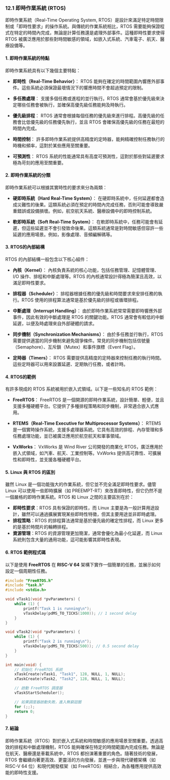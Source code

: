 ### 12.1 即時作業系統 (RTOS)

即時作業系統（Real-Time Operating System, RTOS）是設計來滿足特定時間限制或「即時性要求」的操作系統。與傳統的作業系統相比，RTOS 需要能夠保證程式在特定的時間內完成，無論是計算任務還是處理外部事件。這種即時性要求使得 RTOS 被廣泛應用於那些對時間敏感的領域，如嵌入式系統、汽車電子、航天、醫療設備等。

#### 1. 即時作業系統的特點

即時作業系統具有以下幾個主要特點：

- **即時性（Real-Time Behavior）**：
  RTOS 能夠在確定的時間範圍內響應外部事件。這些系統必須保證最壞情況下的響應時間不會超過預定的限制。
  
- **多任務處理**：
  支援多個任務或進程的並行執行。RTOS 通常會基於優先級來決定哪些任務會被執行，並確保高優先級任務能夠及時執行。

- **優先級排程**：
  RTOS 通常會根據每個任務的優先級來進行排程。高優先級的任務會比低優先級的任務優先執行，並且 RTOS 會確保高優先級的任務在最短的時間內完成。

- **時間控制**：
  許多即時作業系統提供高精度的定時器，能夠精確控制任務執行的時機和頻率，這對於某些應用至關重要。

- **可預測性**：
  RTOS 系統的性能通常具有高度可預測性，這對於那些對延遲要求極為苛刻的應用至關重要。

#### 2. 即時作業系統的分類

即時作業系統可以根據其實時性的要求來分為兩類：

- **硬即時系統（Hard Real-Time System）**：
  在硬即時系統中，任何延遲都會造成災難性的後果。這類系統必須在預定的時間內完成任務，否則可能會導致嚴重錯誤或設備損壞。例如，航空航天系統、醫療設備中的即時控制系統。

- **軟即時系統（Soft Real-Time System）**：
  在軟即時系統中，任務可能會有延遲，但這些延遲並不會引發致命後果。這類系統通常是對時間敏感但容許一些延遲的應用場景。例如，影像處理、音頻編解碼等。

#### 3. RTOS的內部結構

RTOS 的內部結構一般包含以下核心組件：

- **內核（Kernel）**：
  內核負責系統的核心功能，包括任務管理、記憶體管理、I/O 操作、排程和中斷處理等。RTOS 的內核通常設計得極為簡潔且高效，以滿足即時性要求。

- **排程器（Scheduler）**：
  排程器根據任務的優先級和時間要求來安排任務的執行。RTOS 使用的排程算法通常是基於優先級的排程或循環排程。

- **中斷處理（Interrupt Handling）**：
  由於即時作業系統常常需要即時響應外部事件，因此有效的中斷處理是 RTOS 的關鍵功能。RTOS 通常會有較低的中斷延遲，以便及時處理來自外部硬體的請求。

- **同步機制（Synchronization Mechanisms）**：
  由於多任務並行執行，RTOS 需要提供適當的同步機制來避免競爭條件。常見的同步機制包括信號量（Semaphore）、互斥鎖（Mutex）和事件旗標（Event Flag）。

- **定時器（Timers）**：
  RTOS 需要提供高精度的定時器來控制任務的執行時間。這些定時器可以用來設置延遲、定期執行任務，或者計時。

#### 4. RTOS的範例

有許多現成的 RTOS 系統被用於嵌入式領域。以下是一些知名的 RTOS 範例：

- **FreeRTOS**：
  FreeRTOS 是一個開源的即時作業系統，設計簡單、輕便，並且支援多種硬體平台。它提供了多種排程策略和同步機制，非常適合嵌入式應用。

- **RTEMS（Real-Time Executive for Multiprocessor Systems）**：
  RTEMS 是一個實時操作系統，支援多處理器系統。它具有高效的排程、內存管理和多任務處理功能，並已被廣泛應用於航空航天和軍事領域。

- **VxWorks**：
  VxWorks 是 Wind River 公司開發的商業化 RTOS，廣泛應用於嵌入式領域，如汽車、航天、工業控制等。VxWorks 提供高可靠性、可擴展性和即時性，並支援各種硬體平台。

#### 5. Linux 與 RTOS 的區別

雖然 Linux 是一個功能強大的作業系統，但它並不完全滿足即時性要求。儘管 Linux 可以使用一些即時擴展（如 PREEMPT-RT）來改善即時性，但它仍然不是一個嚴格的即時作業系統。RTOS 和 Linux 之間的主要區別在於：

- **即時性要求**：RTOS 具有保證的即時性，而 Linux 主要是為一般計算用途設計，雖然可以通過擴展實現某些即時性特徵，但其主要用途並非即時處理。
- **排程策略**：RTOS 的排程算法通常是基於優先級的確定性排程，而 Linux 更多的是基於時間片的輪轉排程。
- **資源管理**：RTOS 的資源管理更加簡潔，通常會優化為最小化延遲，而 Linux 系統則包含大量的通用功能，這可能影響其即時性表現。

#### 6. RTOS 範例程式碼

以下是使用 **FreeRTOS** 在 **RISC-V 64** 架構下實作一個簡單的任務，並展示如何設定一個周期性任務。

```c
#include "FreeRTOS.h"
#include "task.h"
#include <stdio.h>

void vTask1(void *pvParameters) {
    while (1) {
        printf("Task 1 is running\n");
        vTaskDelay(pdMS_TO_TICKS(1000)); // 1 second delay
    }
}

void vTask2(void *pvParameters) {
    while (1) {
        printf("Task 2 is running\n");
        vTaskDelay(pdMS_TO_TICKS(500)); // 0.5 second delay
    }
}

int main(void) {
    // 初始化 FreeRTOS 系統
    xTaskCreate(vTask1, "Task1", 128, NULL, 1, NULL);
    xTaskCreate(vTask2, "Task2", 128, NULL, 1, NULL);

    // 啟動 FreeRTOS 調度器
    vTaskStartScheduler();

    // 如果調度器啟動失敗，進入無窮迴圈
    for (;;);
    return 0;
}
```

#### 7. 結論

即時作業系統（RTOS）對於嵌入式系統和時間敏感的應用場景至關重要。透過高效的排程和中斷處理機制，RTOS 能夠確保在特定的時間範圍內完成任務。無論是在航天、醫療還是車載系統中，RTOS 都扮演著重要的角色。隨著技術的發展，RTOS 會繼續向著更高效、更靈活的方向發展，並進一步與現代硬體架構（如 RISC-V 64 位）和現代開發框架（如 FreeRTOS）相結合，為各種應用提供高效能的即時性支援。